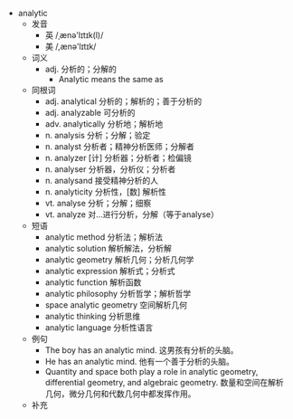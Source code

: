 - analytic
  - 发音
    - 英 /ˌænə'lɪtɪk(l)/
    - 美 /,ænə'lɪtɪk/
  - 词义
    - adj. 分析的；分解的
      - Analytic means the same as 
  - 同根词
    - adj. analytical 分析的；解析的；善于分析的
    - adj. analyzable 可分析的
    - adv. analytically 分析地；解析地
    - n. analysis 分析；分解；验定
    - n. analyst 分析者；精神分析医师；分解者
    - n. analyzer [计] 分析器；分析者；检偏镜
    - n. analyser 分析器，分析仪；分析者
    - n. analysand 接受精神分析的人
    - n. analyticity 分析性，[数] 解析性
    - vt. analyse 分析；分解；细察
    - vt. analyze 对…进行分析，分解（等于analyse）
  - 短语
    - analytic method 分析法；解析法
    - analytic solution 解析解法，分析解
    - analytic geometry 解析几何；分析几何学
    - analytic expression 解析式；分析式
    - analytic function 解析函数
    - analytic philosophy 分析哲学；解析哲学
    - space analytic geometry 空间解析几何
    - analytic thinking 分析思维
    - analytic language 分析性语言
  - 例句
    - The boy has an analytic mind. 这男孩有分析的头脑。
    - He has an analytic mind. 他有一个善于分析的头脑。
    - Quantity and space both play a role in analytic geometry, differential geometry, and algebraic geometry. 数量和空间在解析几何，微分几何和代数几何中都发挥作用。
  - 补充